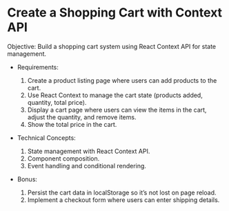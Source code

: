 # Create a Shopping Cart with Context API

Objective: Build a shopping cart system using React Context API for state management.

 + Requirements:

    1. Create a product listing page where users can add products to the cart.
    2. Use React Context to manage the cart state (products added, quantity, total price).
    3. Display a cart page where users can view the items in the cart, adjust the quantity, and remove items.
    4. Show the total price in the cart.

 + Technical Concepts:

    1. State management with React Context API.
    2. Component composition.
    3. Event handling and conditional rendering.

 + Bonus:

    1. Persist the cart data in localStorage so it’s not lost on page reload.
    2. Implement a checkout form where users can enter shipping details.
  
